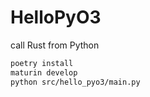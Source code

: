 # HelloPyO3
call Rust from Python

```sh
poetry install
maturin develop
python src/hello_pyo3/main.py
```
